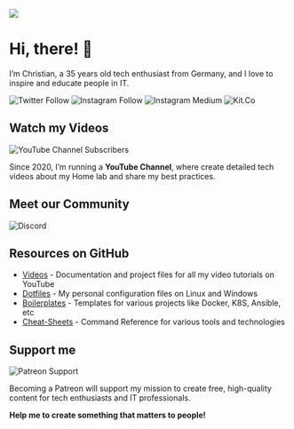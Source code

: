 ![](https://cnd-prod-1.s3.us-west-004.backblazeb2.com/new-banner4-scaled-for-github.jpg)

# Hi, there! 👋

I’m Christian, a 35 years old tech enthusiast from Germany, and I love to inspire and educate people in IT.

![Twitter Follow](https://img.shields.io/twitter/follow/christian_tdl?style=social)
![Instagram Follow](https://img.shields.io/badge/Follow%20@christian_tdl--E1306C?style=social&logo=instagram&url=&url=https://instagram.com/christian_tdl)
![Instagram Medium](https://img.shields.io/badge/Follow%20@christian_tdl--E1306C?style=social&logo=medium&url=https://medium.com/christian_tdl)
![Kit.Co](https://img.shields.io/badge/Kit.co-My%20equipment-000?style=social&url=https://kit.co/thedigitallife)

## Watch my Videos

![YouTube Channel Subscribers](https://img.shields.io/youtube/channel/subscribers/UCZNhwA1B5YqiY1nLzmM0ZRg?label=Subscribe%20to%20The%20Digital%20Life&style=social)

Since 2020, I’m running a **YouTube Channel**, where create detailed tech videos about my Home lab and share my best practices.

## Meet our Community

![Discord](https://img.shields.io/discord/702179729767268433?label=Join%20Discord&logo=discord&style=social)

## Resources on GitHub

- [Videos](https://github.com/xcad2k/videos) - Documentation and project files for all my video tutorials on YouTube
- [Dotfiles](https://github.com/xcad2k/dotfiles) - My personal configuration files on Linux and Windows
- [Boilerplates](https://github.com/xcad2k/boilerplates) - Templates for various projects like Docker, K8S, Ansible, etc
- [Cheat-Sheets](https://github.com/xcad2k/cheat-sheets) - Command Reference for various tools and technologies

## Support me

![Patreon Support](https://img.shields.io/badge/Support%20me%20on%20Patreon-starting%20at%201$-000?style=social&logo=patreon&url=https://www.patreon.com/christianlempa)

Becoming a Patreon will support my mission to create free, high-quality content for tech enthusiasts and IT professionals.

**Help me to create something that matters to people!**
